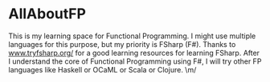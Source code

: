 # AllAboutFP
This is my learning space for Functional Programming. 
I might use multiple languages for this purpose, but my priority is FSharp (F#).
Thanks to <a href="www.tryfsharp.org/">www.tryfsharp.org/</a> for a good learning resources for learning FSharp.
After I understand the core of Functional Programming using F#, I will try other FP languages like Haskell or OCaML or Scala or Clojure.
\m/
